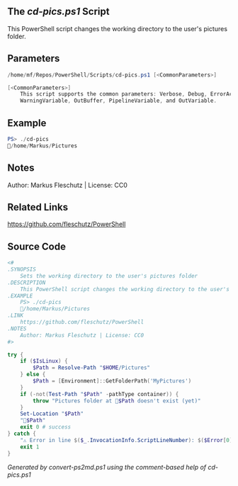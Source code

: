 ## The *cd-pics.ps1* Script

This PowerShell script changes the working directory to the user's pictures folder.

## Parameters
```powershell
/home/mf/Repos/PowerShell/Scripts/cd-pics.ps1 [<CommonParameters>]

[<CommonParameters>]
    This script supports the common parameters: Verbose, Debug, ErrorAction, ErrorVariable, WarningAction, 
    WarningVariable, OutBuffer, PipelineVariable, and OutVariable.
```

## Example
```powershell
PS> ./cd-pics
📂/home/Markus/Pictures

```

## Notes
Author: Markus Fleschutz | License: CC0

## Related Links
https://github.com/fleschutz/PowerShell

## Source Code
```powershell
<#
.SYNOPSIS
	Sets the working directory to the user's pictures folder
.DESCRIPTION
	This PowerShell script changes the working directory to the user's pictures folder.
.EXAMPLE
	PS> ./cd-pics
	📂/home/Markus/Pictures
.LINK
	https://github.com/fleschutz/PowerShell
.NOTES
	Author: Markus Fleschutz | License: CC0
#>

try {
	if ($IsLinux) {
		$Path = Resolve-Path "$HOME/Pictures"
	} else {
		$Path = [Environment]::GetFolderPath('MyPictures')
	}
	if (-not(Test-Path "$Path" -pathType container)) {
		throw "Pictures folder at 📂$Path doesn't exist (yet)"
	}
	Set-Location "$Path"
	"📂$Path"
	exit 0 # success
} catch {
	"⚠️ Error in line $($_.InvocationInfo.ScriptLineNumber): $($Error[0])"
	exit 1
}
```

*Generated by convert-ps2md.ps1 using the comment-based help of cd-pics.ps1*
